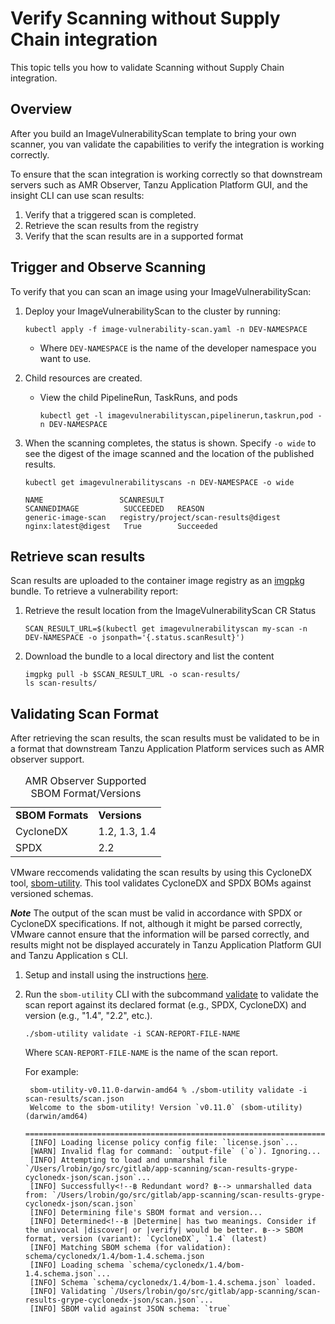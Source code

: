 # Verify Scanning without Supply Chain integration

This topic tells you how to validate Scanning without Supply Chain integration.

## <a id="overview"></a> Overview

After you build an ImageVulnerabilityScan template to bring your own scanner, you van validate the capabilities to verify the integration is working correctly.

To ensure that the scan integration is working correctly so that downstream servers such as AMR Observer, Tanzu Application Platform GUI, and the insight CLI can use scan results:

1. Verify that a triggered scan is completed.
2. Retrieve the scan results from the registry
3. Verify that the scan results are in a supported format

## <a id="trigger-observe-scanning"></a> Trigger and Observe Scanning

To verify that you can scan an image using your ImageVulnerabilityScan:

1. Deploy your ImageVulnerabilityScan to the cluster by running:

    ```console
    kubectl apply -f image-vulnerability-scan.yaml -n DEV-NAMESPACE
    ```

   - Where `DEV-NAMESPACE` is the name of the developer namespace you want to use.

2. Child resources are created.

    - View the child PipelineRun, TaskRuns, and pods

      ```console
      kubectl get -l imagevulnerabilityscan,pipelinerun,taskrun,pod -n DEV-NAMESPACE
      ```

3. When the scanning completes, the status is shown. Specify `-o wide` to see the digest of the image scanned and the location of the published results.

    ```console
    kubectl get imagevulnerabilityscans -n DEV-NAMESPACE -o wide

    NAME                 SCANRESULT                           SCANNEDIMAGE          SUCCEEDED   REASON
    generic-image-scan   registry/project/scan-results@digest nginx:latest@digest   True        Succeeded

    ```

## <a id="retrieve-scan-results"></a> Retrieve scan results

Scan results are uploaded to the container image registry as an [imgpkg](https://carvel.dev/imgpkg/) bundle.
To retrieve a vulnerability report:

1. Retrieve the result location from the ImageVulnerabilityScan CR Status
   
   ```console
   SCAN_RESULT_URL=$(kubectl get imagevulnerabilityscan my-scan -n DEV-NAMESPACE -o jsonpath='{.status.scanResult}')
   ```

2. Download the bundle to a local directory and list the content
   
   ```console
   imgpkg pull -b $SCAN_RESULT_URL -o scan-results/
   ls scan-results/
   ```

## <a id="validating-scan-format"></a> Validating Scan Format

After retrieving the scan results, the scan results must be validated to be in a format that downstream Tanzu Application Platform services such as AMR observer support.

<table>
  <caption>AMR Observer Supported SBOM Format/Versions</caption>
  <tr>
   <td><strong>SBOM Formats</strong></td>
   <td><strong>Versions</strong></td>
  </tr>
  <tr>
   <td>CycloneDX</td>
   <td>1.2, 1.3, 1.4</td>
  </tr>
  <tr>
   <td>SPDX</td>
   <td>2.2</td>
  </tr>
</table>

VMware reccomends validating the scan results by using this CycloneDX tool, [sbom-utility](https://github.com/CycloneDX/sbom-utility). This tool validates CycloneDX and SPDX BOMs against versioned schemas.

***Note*** The output of the scan must be valid in accordance with SPDX or CycloneDX specifications. If not, although it might be parsed correctly, VMware cannot ensure that the information will be parsed correctly, and results might not be displayed accurately in Tanzu Application Platform GUI and Tanzu Application s CLI.

1. Setup and install using the instructions [here](https://github.com/CycloneDX/sbom-utility#installation).
2. Run the `sbom-utility` CLI with the subcommand [validate](https://github.com/CycloneDX/sbom-utility#validate) to validate the scan report against its declared format (e.g., SPDX, CycloneDX) and version (e.g., "1.4", "2.2", etc.).
   
   ```console
   ./sbom-utility validate -i SCAN-REPORT-FILE-NAME
   ```

   Where `SCAN-REPORT-FILE-NAME` is the name of the scan report.

   For example:
   
   ```console
    sbom-utility-v0.11.0-darwin-amd64 % ./sbom-utility validate -i scan-results/scan.json
    Welcome to the sbom-utility! Version `v0.11.0` (sbom-utility) (darwin/amd64)
    ============================================================================
    [INFO] Loading license policy config file: `license.json`...
    [WARN] Invalid flag for command: `output-file` (`o`). Ignoring...
    [INFO] Attempting to load and unmarshal file `/Users/lrobin/go/src/gitlab/app-scanning/scan-results-grype-cyclonedx-json/scan.json`...
    [INFO] Successfully<!--฿ Redundant word? ฿--> unmarshalled data from: `/Users/lrobin/go/src/gitlab/app-scanning/scan-results-grype-cyclonedx-json/scan.json`
    [INFO] Determining file's SBOM format and version...
    [INFO] Determined<!--฿ |Determine| has two meanings. Consider if the univocal |discover| or |verify| would be better. ฿--> SBOM format, version (variant): `CycloneDX`, `1.4` (latest)
    [INFO] Matching SBOM schema (for validation): schema/cyclonedx/1.4/bom-1.4.schema.json
    [INFO] Loading schema `schema/cyclonedx/1.4/bom-1.4.schema.json`...
    [INFO] Schema `schema/cyclonedx/1.4/bom-1.4.schema.json` loaded.
    [INFO] Validating `/Users/lrobin/go/src/gitlab/app-scanning/scan-results-grype-cyclonedx-json/scan.json`...
    [INFO] SBOM valid against JSON schema: `true`
   ```